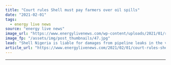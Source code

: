 ```yaml
---
title: "Court rules Shell must pay farmers over oil spills"
date: "2021-02-01"
tags: 
  - energy live news
source: "energy live news"
image_url: "https://www.energylivenews.com/wp-content/uploads/2021/01/rs1350_child-standing-at-oil-polluted-river-banks-at-home-town-goi-e1611925312341_720x412.jpg"
image_fp: "/assets/img/post_thumbnails/47.jpg"
lead: "Shell Nigeria is liable for damages from pipeline leaks in the villages of Oruma and Goi, the Hague Court of Appeals said in a ruling"
article_url: "https://www.energylivenews.com/2021/02/01/court-rules-shell-must-pay-farmers-over-oil-spills/"
---
```


---
